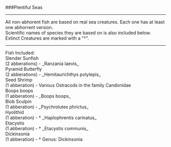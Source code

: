 ###Plentiful Seas
<hr/>
All non-abhorent fish are based on real sea creatures. Each one has at least one abhorrent version.<br/>
Scientific names of species they are based on is also included below. Extinct Creatures are marked with a "†".<br/>
<hr/>
Fish Included:<br/>
Slender Sunfish
<br/> (2 abberations)  -  _Ranzania laevis_<br/>
Pyramid Butterfly
<br/> (2 abberations)  -  _Hemitaurichthys polylepis_<br/>
Seed Shrimp
<br/> (1 abberation)  -  Various Ostracods in the family Candonidae<br/>
Boops boops
<br/> (1 abberation)  -  _Boops boops_<br/>
Blob Sculpin <br/>
(1 abberation)  -  _Psychrolutes phrictus_<br/>
Hyolithid<br/>
(1 abberation)  -  † _Haplophrentis carinatus_<br/>
Etacystis<br/>
(1 abberation)  -  † _Etacystis communis_<br/>
Dickinsonia<br/>
(1 abberation)  -  † Genus: Dickinsonia<br/>
